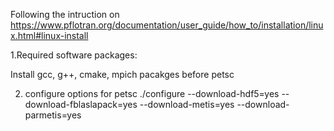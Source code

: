 Following the intruction on
https://www.pflotran.org/documentation/user_guide/how_to/installation/linux.html#linux-install

1.Required software packages:

Install gcc, g++, cmake, mpich pacakges before petsc

2. configure options for petsc
./configure --download-hdf5=yes --download-fblaslapack=yes --download-metis=yes --download-parmetis=yes

